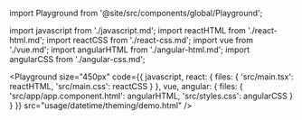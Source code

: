 import Playground from '@site/src/components/global/Playground';

import javascript from './javascript.md';
import reactHTML from './react-html.md';
import reactCSS from './react-css.md';
import vue from './vue.md';
import angularHTML from './angular-html.md';
import angularCSS from './angular-css.md';

<Playground 
  size="450px" 
  code={{ 
    javascript, 
    react: {
      files: {
        'src/main.tsx': reactHTML,
        'src/main.css': reactCSS
      }
    }, 
    vue, 
    angular: {
      files: {
        'src/app/app.component.html': angularHTML,
        'src/styles.css': angularCSS
      }
    }
  }} 
  src="usage/datetime/theming/demo.html"
/>
